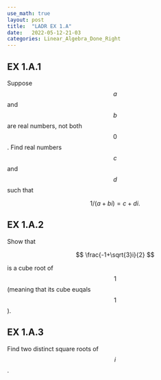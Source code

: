 ```yaml
---
use_math: true
layout: post
title:  "LADR EX 1.A"
date:   2022-05-12-21-03
categories: Linear_Algebra_Done_Right
---
```

## EX 1.A.1

Suppose $$a$$ and $$b$$ are real numbers, not both $$0$$. Find real numbers $$c$$ and $$d$$ such that

$$
1/(a+bi)=c+di.
$$

## EX 1.A.2

Show that

$$
\frac{-1+\sqrt{3}i}{2}
$$

is a cube root of $$1$$ (meaning that its cube euqals $$1$$).

## EX 1.A.3

Find two distinct square roots of $$i$$.